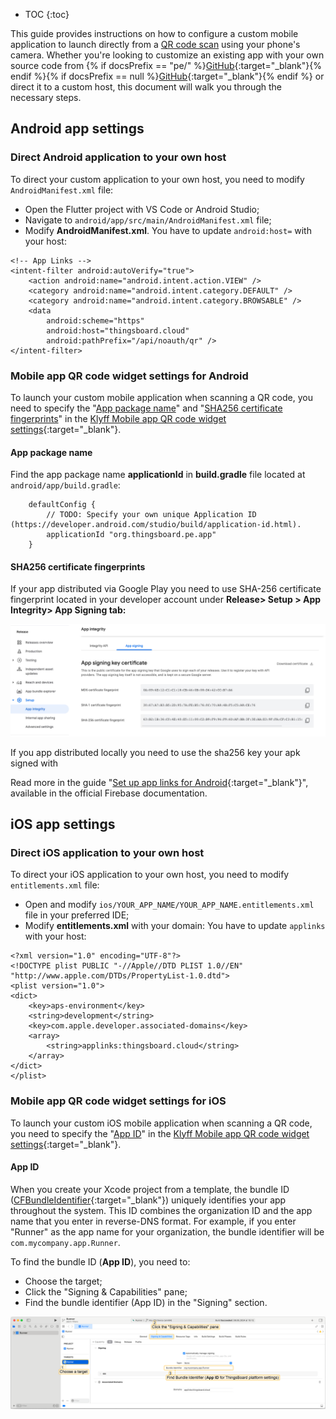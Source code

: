 * TOC
{:toc}

This guide provides instructions on how to configure a custom mobile application to launch directly from a [QR code scan](/docs/{{peDocsPrefix}}user-guide/ui/mobile-qr-code/) using your phone's camera. 
Whether you're looking to customize an existing app with your own source code from {% if docsPrefix == "pe/" %}[GitHub](https://github.com/thingsboard/flutter_thingsboard_pe_app){:target="_blank"}{% endif %}{% if docsPrefix == null %}[GitHub](https://github.com/thingsboard/flutter_thingsboard_app){:target="_blank"}{% endif %} or direct it to a custom host, this document will walk you through the necessary steps.

## Android app settings

### Direct Android application to your own host

To direct your custom application to your own host, you need to modify `AndroidManifest.xml` file:

- Open the Flutter project with VS Code or Android Studio;
- Navigate to `android/app/src/main/AndroidManifest.xml` file;
- Modify **AndroidManifest.xml**. You have to update `android:host=` with your host:

```text
<!-- App Links -->
<intent-filter android:autoVerify="true">
    <action android:name="android.intent.action.VIEW" />
    <category android:name="android.intent.category.DEFAULT" />
    <category android:name="android.intent.category.BROWSABLE" />
    <data
        android:scheme="https"
        android:host="thingsboard.cloud"
        android:pathPrefix="/api/noauth/qr" />
</intent-filter>
```

### Mobile app QR code widget settings for Android

To launch your custom mobile application when scanning a QR code, you need to specify the "[App package name](#app-package-name)" and "[SHA256 certificate fingerprints](#sha256-certificate-fingerprints)" in the [Klyff Mobile app QR code widget settings](/docs/{{peDocsPrefix}}user-guide/ui/mobile-qr-code/#configuring-qr-code-widget-on-home-page){:target="_blank"}.

#### App package name

Find the app package name **applicationId** in **build.gradle** file located at `android/app/build.gradle`:

```text
    defaultConfig {
        // TODO: Specify your own unique Application ID (https://developer.android.com/studio/build/application-id.html).
        applicationId "org.thingsboard.pe.app"
    }
```

#### SHA256 certificate fingerprints

If your app distributed via Google Play you need to use SHA-256 certificate fingerprint located in your developer account under **Release> Setup > App Integrity> App Signing tab:**

![image](/images/mobile/sha256-fingerprint.png)

If you app distributed locally you need to use the sha256 key your apk signed with

Read more in the guide "[Set up app links for Android](https://docs.flutter.dev/cookbook/navigation/set-up-app-links#sha256-fingerprint){:target="_blank"}", available in the official Firebase documentation.

## iOS app settings

### Direct iOS application to your own host

To direct your iOS application to your own host, you need to modify `entitlements.xml` file:

- Open and modify `ios/YOUR_APP_NAME/YOUR_APP_NAME.entitlements.xml` file in your preferred IDE;
- Modify **entitlements.xml** with your domain: You have to update `applinks` with your host:

```text
<?xml version="1.0" encoding="UTF-8"?>
<!DOCTYPE plist PUBLIC "-//Apple//DTD PLIST 1.0//EN" "http://www.apple.com/DTDs/PropertyList-1.0.dtd">
<plist version="1.0">
<dict>
	<key>aps-environment</key>
	<string>development</string>
	<key>com.apple.developer.associated-domains</key>
	<array>
		<string>applinks:thingsboard.cloud</string>
	</array>
</dict>
</plist>
```

### Mobile app QR code widget settings for iOS

To launch your custom iOS mobile application when scanning a QR code, you need to specify the "[App ID](#app-id)" in the [Klyff Mobile app QR code widget settings](/docs/{{peDocsPrefix}}user-guide/ui/mobile-qr-code/#configuring-qr-code-widget-on-home-page){:target="_blank"}.

#### App ID

When you create your Xcode project from a template, the bundle ID ([CFBundleIdentifier](https://developer.apple.com/documentation/bundleresources/information_property_list/cfbundleidentifier){:target="_blank"}) uniquely identifies your app throughout the system.
This ID combines the organization ID and the app name that you enter in reverse-DNS format.
For example, if you enter "Runner" as the app name for your organization, the bundle identifier will be `com.mycompany.app.Runner`.

To find the bundle ID (**App ID**), you need to:
- Choose the target;
- Click the "Signing & Capabilities" pane;
- Find the bundle identifier (App ID) in the "Signing" section.

![image](/images/mobile/qr-code-app-id.png)